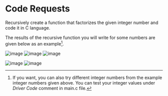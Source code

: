 # Code Requests
Recursively create a function that factorizes the given integer number and code it in C language.

The results of the recursive function you will write for some numbers are given below as an example[^1].

![image](https://user-images.githubusercontent.com/76062971/143086326-6d845994-ccdc-4618-9d22-d90fea1e095c.png)
![image](https://user-images.githubusercontent.com/76062971/143086579-4a33ba8d-b3f3-45bb-aa25-55d88759a464.png)
![image](https://user-images.githubusercontent.com/76062971/143086597-9152dbe9-83ba-4e33-a0bb-66b634621589.png)

![image](https://user-images.githubusercontent.com/76062971/143086627-ccb3e864-b907-4578-9981-2ba43b5b0be6.png)
![image](https://user-images.githubusercontent.com/76062971/143086643-f3c6ff5f-b12c-4ea2-9aff-21e64d5a0782.png)

[^1]: If you want, you can also try different integer numbers from the example integer numbers given above. 
      You can test your integer values under *Driver Code* comment in main.c file.
